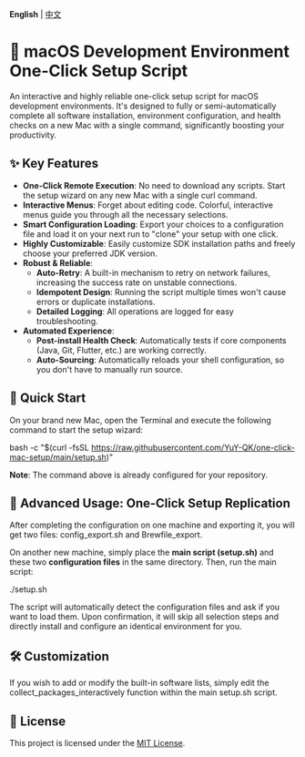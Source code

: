 
**English** | [中文](http://docs.google.com/README.md)

# **🚀 macOS Development Environment One-Click Setup Script**

An interactive and highly reliable one-click setup script for macOS development environments. It's designed to fully or semi-automatically complete all software installation, environment configuration, and health checks on a new Mac with a single command, significantly boosting your productivity.

## **✨ Key Features**

* **One-Click Remote Execution**: No need to download any scripts. Start the setup wizard on any new Mac with a single curl command.  
* **Interactive Menus**: Forget about editing code. Colorful, interactive menus guide you through all the necessary selections.  
* **Smart Configuration Loading**: Export your choices to a configuration file and load it on your next run to "clone" your setup with one click.  
* **Highly Customizable**: Easily customize SDK installation paths and freely choose your preferred JDK version.  
* **Robust & Reliable**:  
  * **Auto-Retry**: A built-in mechanism to retry on network failures, increasing the success rate on unstable connections.  
  * **Idempotent Design**: Running the script multiple times won't cause errors or duplicate installations.  
  * **Detailed Logging**: All operations are logged for easy troubleshooting.  
* **Automated Experience**:  
  * **Post-install Health Check**: Automatically tests if core components (Java, Git, Flutter, etc.) are working correctly.  
  * **Auto-Sourcing**: Automatically reloads your shell configuration, so you don't have to manually run source.

## **🚀 Quick Start**

On your brand new Mac, open the Terminal and execute the following command to start the setup wizard:

bash \-c "$(curl \-fsSL https://raw.githubusercontent.com/YuY-QK/one-click-mac-setup/main/setup.sh)"

**Note**: The command above is already configured for your repository.

## **🔧 Advanced Usage: One-Click Setup Replication**

After completing the configuration on one machine and exporting it, you will get two files: config\_export.sh and Brewfile\_export.

On another new machine, simply place the **main script (setup.sh)** and these two **configuration files** in the same directory. Then, run the main script:

./setup.sh

The script will automatically detect the configuration files and ask if you want to load them. Upon confirmation, it will skip all selection steps and directly install and configure an identical environment for you.

## **🛠️ Customization**

If you wish to add or modify the built-in software lists, simply edit the collect\_packages\_interactively function within the main setup.sh script.

## **📄 License**

This project is licensed under the [MIT License](https://opensource.org/licenses/MIT).
